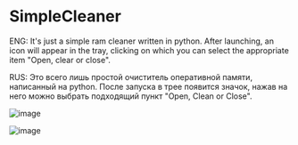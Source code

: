 # SimpleCleaner
ENG: It's just a simple ram cleaner written in python.
     After launching, an icon will appear in the tray, clicking on which you can select the appropriate item "Open, clear or close".
     
RUS: Это всего лишь простой очиститель оперативной памяти, написанный на python.
     После запуска в трее появится значок, нажав на него можно выбрать подходящий пункт "Open, Clean or Close".



![image](https://github.com/Adwhweu/SimpleCleaner/assets/122550443/81906310-e8bc-4a22-8efc-85a24344cf55)


![image](https://github.com/Adwhweu/SimpleCleaner/assets/122550443/89cf4991-799d-4b44-a43c-44afa89020ac)

